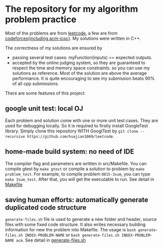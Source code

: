 # The repository for my algorithm problem practice

Most of the problems are from [leetcode](https://leetcode.com/problemset/all/), a few are from [codeforces(including acm-icpc)](https://codeforces.com/contests). My solutions were written in C++. 

The correctness of my solutions are ensured by 
- passing several test cases:  myFunction(inputs) == expected outputs.
- accepted by the online judging system, so they are guaranteed to respect the time and memory space constraints.
so you can use my solutions as reference. Most of the solution are above the average performance. It is quite encouraging to see my submission beats 90% of all cpp submissions. 

There are some features of this project:

## google unit test: local OJ
Each problem and solution come with one or more unit test cases. They are used for debugging locally. So it is required to firstly install GoogleTest library. Simply clone this repository WITH GooglTest by `git clone --recursive https://github.com/huajian1069/leetcode`.

## home-made build system: no need of IDE
The compiler flag and parameters are written in src/Makefile. You can compile gtest by `make gtest` or compile a solution to problem by `make problem_test`. For example, to compile problem `0015-3sum`, you can type `make 3sum_test`. After that, you will get the executable to run. See detail in [Makefile](src/Makefile)

## saving human efforts: automatically generate duplicated code structure 
`generate-files.sh` file is used to generate a new folder and header, source files with some fixed code structure. It also writes necessary building information for new the problem into Makefile. The usage is `bash generate-files.sh INDEX-PROBLEM-NAME` or `bash generate-files.sh INDEX-PROBLEM-NAME acm`. See detail in [generate-files.sh](src/generate-files.sh)

